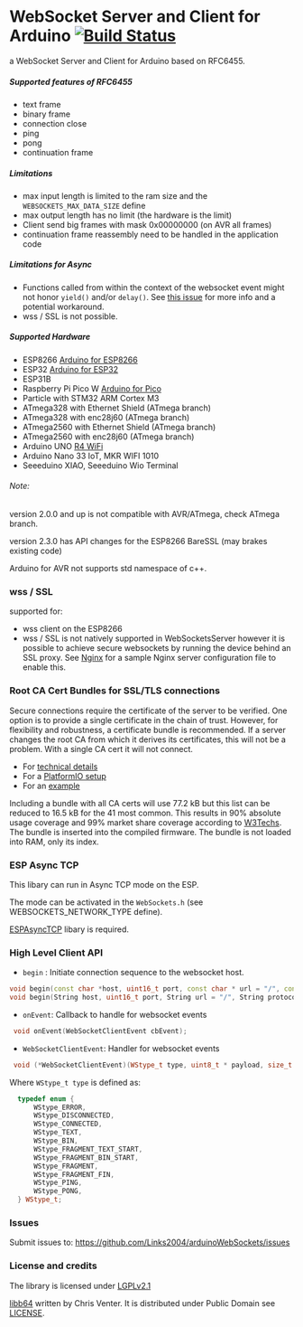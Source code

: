 WebSocket Server and Client for Arduino [![Build Status](https://github.com/Links2004/arduinoWebSockets/actions/workflows/main.yml/badge.svg?branch=master)](https://github.com/Links2004/arduinoWebSockets/actions?query=branch%3Amaster)
===========================================

a WebSocket Server and Client for Arduino based on RFC6455.


##### Supported features of RFC6455 #####
 - text frame
 - binary frame
 - connection close
 - ping
 - pong
 - continuation frame

##### Limitations #####
 - max input length is limited to the ram size and the ```WEBSOCKETS_MAX_DATA_SIZE``` define
 - max output length has no limit (the hardware is the limit)
 - Client send big frames with mask 0x00000000 (on AVR all frames)
 - continuation frame reassembly need to be handled in the application code

 ##### Limitations for Async #####
 - Functions called from within the context of the websocket event might not honor `yield()` and/or `delay()`.  See [this issue](https://github.com/Links2004/arduinoWebSockets/issues/58#issuecomment-192376395) for more info and a potential workaround.
 - wss / SSL is not possible.

##### Supported Hardware #####
 - ESP8266 [Arduino for ESP8266](https://github.com/esp8266/Arduino/)
 - ESP32 [Arduino for ESP32](https://github.com/espressif/arduino-esp32)
 - ESP31B
 - Raspberry Pi Pico W [Arduino for Pico](https://github.com/earlephilhower/arduino-pico)
 - Particle with STM32 ARM Cortex M3
 - ATmega328 with Ethernet Shield (ATmega branch)
 - ATmega328 with enc28j60 (ATmega branch)
 - ATmega2560 with Ethernet Shield (ATmega branch)
 - ATmega2560 with enc28j60 (ATmega branch)
 - Arduino UNO [R4 WiFi](https://github.com/arduino/ArduinoCore-renesas)
 - Arduino Nano 33 IoT, MKR WIFI 1010
 - Seeeduino XIAO, Seeeduino Wio Terminal

###### Note: ######

  version 2.0.0 and up is not compatible with AVR/ATmega, check ATmega branch.

  version 2.3.0 has API changes for the ESP8266 BareSSL (may brakes existing code)

  Arduino for AVR not supports std namespace of c++.

### wss / SSL ###
 supported for:
 - wss client on the ESP8266
 - wss / SSL is not natively supported in WebSocketsServer however it is possible to achieve secure websockets
   by running the device behind an SSL proxy. See [Nginx](examples/Nginx/esp8266.ssl.reverse.proxy.conf) for a
   sample Nginx server configuration file to enable this.

### Root CA Cert Bundles for SSL/TLS connections ###

Secure connections require the certificate of the server to be verified. One option is to provide a single certificate in the chain of trust. However, for flexibility and robustness, a certificate bundle is recommended. If a server changes the root CA from which it derives its certificates, this will not be a problem. With a single CA cert it will not connect.

 - For [technical details](https://docs.espressif.com/projects/esp-idf/en/latest/esp32/api-reference/protocols/esp_crt_bundle.html)
 - For a [PlatformIO setup](https://github.com/Duckle29/esp32-certBundle/)
 - For an [example](examples/esp32/WebSocketClientSSLBundle/)

Including a bundle with all CA certs will use 77.2 kB but this list can be reduced to 16.5 kB for the 41 most common. This results in 90% absolute usage coverage and 99% market share coverage according to [W3Techs](https://w3techs.com/technologies/overview/ssl_certificate). The bundle is inserted into the compiled firmware. The bundle is not loaded into RAM, only its index.

### ESP Async TCP ###

This libary can run in Async TCP mode on the ESP.

The mode can be activated in the ```WebSockets.h``` (see WEBSOCKETS_NETWORK_TYPE define).

[ESPAsyncTCP](https://github.com/me-no-dev/ESPAsyncTCP) libary is required.


### High Level Client API ###

 - `begin` : Initiate connection sequence to the websocket host.
```c++
void begin(const char *host, uint16_t port, const char * url = "/", const char * protocol = "arduino");
void begin(String host, uint16_t port, String url = "/", String protocol = "arduino");
```
 - `onEvent`: Callback to handle for websocket events

```c++
 void onEvent(WebSocketClientEvent cbEvent);
```

 - `WebSocketClientEvent`: Handler for websocket events
```c++
 void (*WebSocketClientEvent)(WStype_t type, uint8_t * payload, size_t length)
```
Where `WStype_t type` is defined as:
```c++
  typedef enum {
      WStype_ERROR,
      WStype_DISCONNECTED,
      WStype_CONNECTED,
      WStype_TEXT,
      WStype_BIN,
      WStype_FRAGMENT_TEXT_START,
      WStype_FRAGMENT_BIN_START,
      WStype_FRAGMENT,
      WStype_FRAGMENT_FIN,
      WStype_PING,
      WStype_PONG,
  } WStype_t;
```

### Issues ###
Submit issues to: https://github.com/Links2004/arduinoWebSockets/issues

### License and credits ###

The library is licensed under [LGPLv2.1](https://github.com/Links2004/arduinoWebSockets/blob/master/LICENSE)

[libb64](http://libb64.sourceforge.net/) written by Chris Venter. It is distributed under Public Domain see [LICENSE](https://github.com/Links2004/arduinoWebSockets/blob/master/src/libb64/LICENSE).
